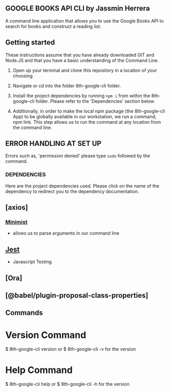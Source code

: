 ## GOOGLE BOOKS API CLI by Jassmin Herrera
A command line application that allows you to use the Google Books API to search for books and construct a reading list.


## Getting started

These instructions assume that you have already downloaded GIT and Node.JS  and that you have a basic understanding of the Command Line. 

1. Open up your terminal and clone this repository in a location of your choosing.

2. Navigate or cd into the folder 8th-google-cli folder.


3. Install the project dependencies by running `npm i` from within the 8th-google-cli folder. Please refer to the 'Dependencies' section below. 

4. Additionally, in order to make the local npm package (the 8th-google-cli App) to be globally available in our workstation, we run a command, npm link. This step allows us to run the command at any location from the command line. 

## ERROR HANDLING AT SET UP
 Errors such as, 'permission denied' please type `sudo` followed by the command. 


### DEPENDENCIES
Here are the project dependencies used. Please click on the name of the dependency to redirect you to the dependency documentation. 

## [axios]

### [Minimist](https://www.npmjs.com/package/minimist)

- allows us to parse arguments in our command line

## [Jest](https://jestjs.io/docs/getting-started)
 - Javascript Testing 

## [Ora]


## [@babel/plugin-proposal-class-properties]


## Commands

 # Version Command

 $ 8th-google-cli version or $ 8th-google-cli -v for the version

 # Help Command
$ 8th-google-cli help or $ 8th-google-cli -h for the version
 
 





 







